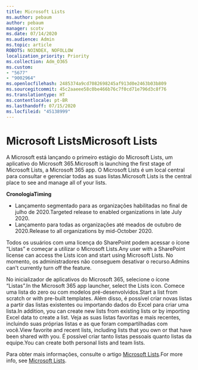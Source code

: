 ```yaml
---
title: Microsoft Lists
ms.author: pebaum
author: pebaum
manager: scotv
ms.date: 07/14/2020
ms.audience: Admin
ms.topic: article
ROBOTS: NOINDEX, NOFOLLOW
localization_priority: Priority
ms.collection: Adm_O365
ms.custom:
- "5677"
- "9002964"
ms.openlocfilehash: 2485374a9cd7082698245af913d0e2463b03b809
ms.sourcegitcommit: 45c2aaeee58c0be466b76c7f0cd71e796d3c8f76
ms.translationtype: HT
ms.contentlocale: pt-BR
ms.lasthandoff: 07/15/2020
ms.locfileid: "45138999"
---
```

# <a name="microsoft-lists"></a><span data-ttu-id="df9c7-102">Microsoft Lists</span><span class="sxs-lookup"><span data-stu-id="df9c7-102">Microsoft Lists</span></span>

<span data-ttu-id="df9c7-103">A Microsoft está lançando o primeiro estágio do Microsoft Lists, um aplicativo do Microsoft 365.</span><span class="sxs-lookup"><span data-stu-id="df9c7-103">Microsoft is launching the first stage of Microsoft Lists, a Microsoft 365 app.</span></span> <span data-ttu-id="df9c7-104">O Microsoft Lists é um local central para consultar e gerenciar todas as suas listas.</span><span class="sxs-lookup"><span data-stu-id="df9c7-104">Microsoft Lists is the central place to see and manage all of your lists.</span></span>  
  
<span data-ttu-id="df9c7-105">**Cronologia**</span><span class="sxs-lookup"><span data-stu-id="df9c7-105">**Timing**</span></span>  

- <span data-ttu-id="df9c7-106">Lançamento segmentado para as organizações habilitadas no final de julho de 2020.</span><span class="sxs-lookup"><span data-stu-id="df9c7-106">Targeted release to enabled organizations in late July 2020.</span></span>
- <span data-ttu-id="df9c7-107">Lançamento para todas as organizações até meados de outubro de 2020.</span><span class="sxs-lookup"><span data-stu-id="df9c7-107">Release to all organizations by mid-October 2020.</span></span>

<span data-ttu-id="df9c7-108">Todos os usuários com uma licença do SharePoint podem acessar o ícone “Listas” e começar a utilizar o Microsoft Lists.</span><span class="sxs-lookup"><span data-stu-id="df9c7-108">Any user with a SharePoint license can access the Lists icon and start using Microsoft Lists.</span></span> <span data-ttu-id="df9c7-109">No momento, os administradores não conseguem desativar o recurso.</span><span class="sxs-lookup"><span data-stu-id="df9c7-109">Admins can't currently turn off the feature.</span></span>
 
<span data-ttu-id="df9c7-110">No inicializador de aplicativos do Microsoft 365, selecione o ícone “Listas”.</span><span class="sxs-lookup"><span data-stu-id="df9c7-110">In the Microsoft 365 app launcher, select the Lists icon.</span></span> <span data-ttu-id="df9c7-111">Comece uma lista do zero ou com modelos pré-desenvolvidos.</span><span class="sxs-lookup"><span data-stu-id="df9c7-111">Start a list from scratch or with pre-built templates.</span></span> <span data-ttu-id="df9c7-112">Além disso, é possível criar novas listas a partir das listas existentes ou importando dados do Excel para criar uma lista.</span><span class="sxs-lookup"><span data-stu-id="df9c7-112">In addition, you can create new lists from existing lists or by importing Excel data to create a list.</span></span> <span data-ttu-id="df9c7-113">Veja as suas listas favoritas e mais recentes, incluindo suas próprias listas e as que foram compartilhadas com você.</span><span class="sxs-lookup"><span data-stu-id="df9c7-113">View favorite and recent lists, including lists that you own or that have been shared with you.</span></span> <span data-ttu-id="df9c7-114">É possível criar tanto listas pessoais quanto listas da equipe.</span><span class="sxs-lookup"><span data-stu-id="df9c7-114">You can create both personal lists and team lists.</span></span>  

<span data-ttu-id="df9c7-115">Para obter mais informações, consulte o artigo [Microsoft Lists](https://aka.ms/microsoftlists).</span><span class="sxs-lookup"><span data-stu-id="df9c7-115">For more info, see [Microsoft Lists](https://aka.ms/microsoftlists).</span></span>